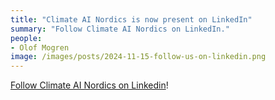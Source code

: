 ```yaml
---
title: "Climate AI Nordics is now present on LinkedIn"
summary: "Follow Climate AI Nordics on LinkedIn."
people:
- Olof Mogren
image: /images/posts/2024-11-15-follow-us-on-linkedin.png
---
```


[Follow Climate AI Nordics on Linkedin](https://www.linkedin.com/company/climate-ai-nordics/)!


